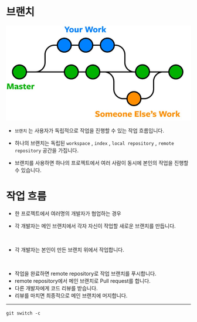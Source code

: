 # 브랜치

<img src="./imgs/img3.JPG">

- `브랜치` 는 사용자가 독립적으로 작업을 진행할 수 있는 작업 흐름입니다. 

- 하나의 브랜치는 독립된 `workspace` , `index` , `local repository` , `remote repository` 공간을 가집니다.

- 브랜치를 사용하면 하나의 프로젝트에서 여러 사람이 동시에 본인의 작업을 진행할 수 있습니다.

# 작업 흐름

- 한 프로젝트에서 여러명의 개발자가 협업하는 경우
  
- 각 개발자는 메인 브랜치에서 각자 자신이 작업할 새로운 브랜치를 만듭니다.

<img>

- 각 개발자는 본인이 만든 브랜치 위에서 작업합니다.

<img>

- 작업을 완료하면 remote repository로 작업 브랜치를 푸시합니다.
- remote repository에서 메인 브랜치로 Pull request를 합니다.
- 다른 개발자에게 코드 리뷰를 받습니다.
- 리뷰를 마치면 최종적으로 메인 브랜치에 머지합니다.


----

`git switch -c`  